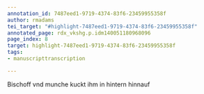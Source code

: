 ```yaml
---
annotation_id: 7487eed1-9719-4374-83f6-23459955358f
author: rmadams
tei_target: "#highlight-7487eed1-9719-4374-83f6-23459955358f"
annotated_page: rdx_vkshg.p.idm140051180968096
page_index: 8
target: highlight-7487eed1-9719-4374-83f6-23459955358f
tags:
- manuscripttranscription

---
```

Bischoff vnd munche kuckt ihm in hintern hinnauf